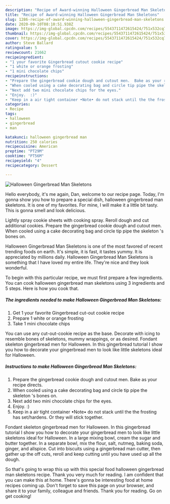 ```yaml
---
description: "Recipe of Award-winning Halloween Gingerbread Man Skeletons"
title: "Recipe of Award-winning Halloween Gingerbread Man Skeletons"
slug: 1286-recipe-of-award-winning-halloween-gingerbread-man-skeletons
date: 2020-09-10T08:10:51.938Z
image: https://img-global.cpcdn.com/recipes/5543711472615424/751x532cq70/halloween-gingerbread-man-skeletons-recipe-main-photo.jpg
thumbnail: https://img-global.cpcdn.com/recipes/5543711472615424/751x532cq70/halloween-gingerbread-man-skeletons-recipe-main-photo.jpg
cover: https://img-global.cpcdn.com/recipes/5543711472615424/751x532cq70/halloween-gingerbread-man-skeletons-recipe-main-photo.jpg
author: Steve Ballard
ratingvalue: 5
reviewcount: 21662
recipeingredient:
- "1 your favorite Gingerbread cutout cookie recipe"
- "1 white or orange frosting"
- "1 mini chocolate chips"
recipeinstructions:
- "Prepare the gingerbread cookie dough and cutout men.  Bake as your recipe directs."
- "When cooled using a cake decorating bag and circle tip pipe the skeleton &#39;s bones on."
- "Next add two mini chocolate chips for the eyes."
- "Enjoy.  :)"
- "Keep in a air tight container •Note• do not stack until the the frosting has set/hardens. Or they will stick together."
categories:
- Recipe
tags:
- halloween
- gingerbread
- man

katakunci: halloween gingerbread man 
nutrition: 250 calories
recipecuisine: American
preptime: "PT29M"
cooktime: "PT56M"
recipeyield: "4"
recipecategory: Dessert

---
```



![Halloween Gingerbread Man Skeletons](https://img-global.cpcdn.com/recipes/5543711472615424/751x532cq70/halloween-gingerbread-man-skeletons-recipe-main-photo.jpg)

Hello everybody, it's me again, Dan, welcome to our recipe page. Today, I'm gonna show you how to prepare a special dish, halloween gingerbread man skeletons. It is one of my favorites. For mine, I will make it a little bit tasty. This is gonna smell and look delicious.

Lightly spray cookie sheets with cooking spray. Reroll dough and cut additional cookies. Prepare the gingerbread cookie dough and cutout men. When cooled using a cake decorating bag and circle tip pipe the skeleton &#39;s bones on.

Halloween Gingerbread Man Skeletons is one of the most favored of recent trending foods on earth. It's simple, it is fast, it tastes yummy. It is appreciated by millions daily. Halloween Gingerbread Man Skeletons is something that I have loved my entire life. They're nice and they look wonderful.


To begin with this particular recipe, we must first prepare a few ingredients. You can cook halloween gingerbread man skeletons using 3 ingredients and 5 steps. Here is how you cook that.

<!--inarticleads1-->

##### The ingredients needed to make Halloween Gingerbread Man Skeletons:

1. Get 1 your favorite Gingerbread cut-out cookie recipe
1. Prepare 1 white or orange frosting
1. Take 1 mini chocolate chips


You can use any cut-out-cookie recipe as the base. Decorate with icing to resemble bones of skeletons, mummy wrappings, or as desired. Fondant skeleton gingerbread men for Halloween. In this gingerbread tutorial I show you how to decorate your gingerbread men to look like little skeletons ideal for Halloween. 

<!--inarticleads2-->

##### Instructions to make Halloween Gingerbread Man Skeletons:

1. Prepare the gingerbread cookie dough and cutout men.  Bake as your recipe directs.
1. When cooled using a cake decorating bag and circle tip pipe the skeleton &#39;s bones on.
1. Next add two mini chocolate chips for the eyes.
1. Enjoy.  :)
1. Keep in a air tight container •Note• do not stack until the the frosting has set/hardens. Or they will stick together.


Fondant skeleton gingerbread men for Halloween. In this gingerbread tutorial I show you how to decorate your gingerbread men to look like little skeletons ideal for Halloween. In a large mixing bowl, cream the sugar and butter together. In a separate bowl, mix the flour, salt, nutmeg, baking soda, ginger, and allspice. Cut into biscuits using a gingerbread man cutter, then gather up the off cuts, reroll and keep cutting until you have used up all the dough. 

So that's going to wrap this up with this special food halloween gingerbread man skeletons recipe. Thank you very much for reading. I am confident that you can make this at home. There's gonna be interesting food at home recipes coming up. Don't forget to save this page on your browser, and share it to your family, colleague and friends. Thank you for reading. Go on get cooking!
